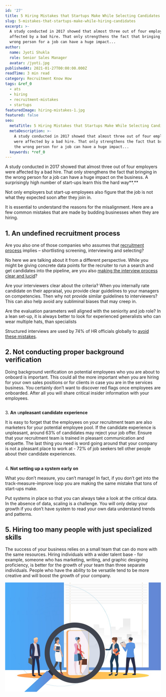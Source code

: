 ```yaml
---
id: '27'
title: 5 Hiring Mistakes that Startups Make While Selecting Candidates
slug: 5-mistakes-that-startups-make-while-hiring-candidates
excerpt: >-
  A study conducted in 2017 showed that almost three out of four employers were
  affected by a bad hire. That only strengthens the fact that bringing in the
  wrong person for a job can have a huge impact...
author:
  name: Jyoti Shukla
  role: Senior Sales Manager
  avatar: /jyoti.jpg
publishedAt: 2021-01-27T00:00:00.000Z
readTime: 3 min read
category: Recruitment Know How
tags: &ref_0
  - ats
  - hiring
  - recruitment-mistakes
  - startups
featuredImage: hiring-mistakes-1.jpg
featured: false
seo:
  metaTitle: 5 Hiring Mistakes that Startups Make While Selecting Candidates
  metaDescription: >-
    A study conducted in 2017 showed that almost three out of four employers
    were affected by a bad hire. That only strengthens the fact that bringing in
    the wrong person for a job can have a huge impact...
  keywords: *ref_0
---
```


A study conducted in 2017 showed that almost three out of four employers were affected by a bad hire. That only strengthens the fact that bringing in the wrong person for a job can have a huge impact on the business. A surprisingly high number of start-ups learn this the hard way**.**

Not only employers but start-up employees also figure that the job is not what they expected soon after they join in.

<!--more-->

It is essential to understand the reasons for the misalignment. Here are a few common mistakes that are made by budding businesses when they are hiring.

## 1\. **An undefined recruitment process**

Are you also one of those companies who assumes that [recruitment process](https://www.thetalentpool.ai/blogs/3-ways-of-structured-hiring-through-unstructured-time/) implies – shortlisting screening, interviewing and selecting?

No here we are talking about it from a different perspective. While you might be giving concrete data points for the recruiter to run a search and get candidates into the pipeline, are you also [making the interview process clear and lucid](https://www.thetalentpool.ai/recruitment-management-software-benefits/)?

Are your interviewers clear about the criteria? When you internally rate candidate on their appraisal, you provide clear guidelines to your managers on competencies. Then why not provide similar guidelines to interviewers? This can also help avoid any subliminal biases that may creep in.

Are the evaluation parameters well aligned with the seniority and job role? In a lean set-up, it is always better to look for experienced generalists who can wear multiple hats, than specialists

Structured interviews are used by 74% of HR officials globally to [avoid these mistakes](https://www.thetalentpool.ai/blogs/5-mistakes-that-startups-make-while-hiring-candidates).

## 2\. **Not conducting proper background verification**

Doing background verification on potential employees who you are about to onboard is important. This could all the more important when you are hiring for your own sales positions or for clients in case you are in the services business. You certainly don’t want to discover red flags once employees are onboarded. After all you will share critical insider information with your employees.

##   
3\. **An** u**npleasant candidate experience**

It is easy to forget that the employees on your recruitment team are also marketers for your potential employee pool. If the candidate experience is unpleasant, around 63% of candidates may reject your job offer. Ensure that your recruitment team is trained in pleasant communication and etiquette. The last thing you need is word going around that your company is not a pleasant place to work at - 72% of job seekers tell other people about their candidate experiences.

##   
4\. **Not setting up a system early on**

What you don’t measure, you can’t manage! In fact, if you don’t get into the track-measure-improve loop you are making the same mistake that tons of start-ups make.

Put systems in place so that you can always take a look at the critical data. In the absence of data, scaling is a challenge. You will only delay your growth if you don’t have system to read your own data understand trends and patterns. 

## 5\. **Hiring too many people with just specialized skills**

The success of your business relies on a small team that can do more with the same resources. Hiring individuals with a wider talent base - for example, someone who has marketing, writing, and graphic designing proficiency, is better for the growth of your team than three separate individuals. People who have the ability to be versatile tend to be more creative and will boost the growth of your company.

![hiring-mistakes](images/hiring-mistakes-1.jpg)
